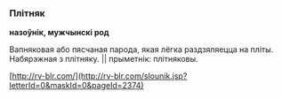 ### Плітняк
**назоўнік, мужчынскі род**

Вапняковая або пясчаная парода, якая лёгка раздзяляецца на пліты. Набярэжная з плітняку. || прыметнік: плітняковы.

<a rel="author">[http://rv-blr.com/](http://rv-blr.com/slounik.jsp?letterId=0&maskId=0&pageId=2374)</a>
